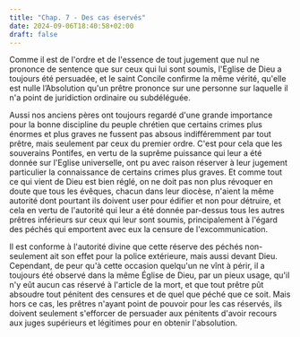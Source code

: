 ```yaml
---
title: "Chap. 7 - Des cas éservés"
date: 2024-09-06T18:40:58+02:00
draft: false
---
```




Comme il est de l'ordre et de l'essence de tout jugement que nul ne prononce de sentence que sur ceux qui lui sont soumis, l'Eglise de Dieu a toujours été persuadée, et le saint Concile confirme la même vérité, qu'elle est nulle l’Absolution qu'un prêtre prononce sur une personne sur laquelle il n'a point de juridiction ordinaire ou subdéléguée.

Aussi nos anciens pères ont toujours regardé d'une grande importance pour la bonne discipline du peuple chrétien que certains crimes plus énormes et plus graves ne fussent pas absous indifféremment par tout prêtre, mais seulement par ceux du premier ordre. C'est pour cela que les souverains Pontifes, en vertu de la suprême puissance qui leur a été donnée sur l'Eglise universelle, ont pu avec raison réserver à leur jugement particulier la connaissance de certains crimes plus graves. Et comme tout ce qui vient de Dieu est bien réglé, on ne doit pas non plus révoquer en doute que tous les évêques, chacun dans leur diocèse, n'aient la même autorité dont pourtant ils doivent user pour édifier et non pour détruire, et cela en vertu de l'autorité qui leur a été donnée par-dessus tous les autres prêtres inférieurs sur ceux qui leur sont soumis, principalement à l'égard des péchés qui emportent avec eux la censure de l'excommunication.

Il est conforme à l'autorité divine que cette réserve des péchés non-seulement ait son effet pour la police extérieure, mais aussi devant Dieu. Cependant, de peur qu'à cette occasion quelqu'un ne vînt à périr, il a toujours été observé dans la même Église de Dieu, par un pieux usage, qu'il n'y eût aucun cas réservé à l'article de la mort, et que tout prêtre pût absoudre tout pénitent des censures et de quel que péché que ce soit. Mais hors ce cas, les prêtres n'ayant point de pouvoir pour les cas réservés, ils doivent seulement s'efforcer de persuader aux pénitents d'avoir recours aux juges supérieurs et légitimes pour en obtenir l'absolution.

